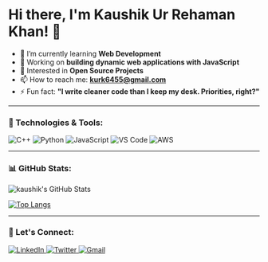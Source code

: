 # Hi there, I'm Kaushik Ur Rehaman Khan! 👋 

- 🌱 I’m currently learning **Web Development**
- 🔭 Working on **building dynamic web applications with JavaScript**
- 🧠 Interested in **Open Source Projects**
- 📫 How to reach me: **kurk6455@gmail.com**
- ⚡ Fun fact: **"I write cleaner code than I keep my desk. Priorities, right?"**

---

### 🚀 Technologies & Tools:

<p align="left">
  <img src="https://img.shields.io/badge/Code-C++-blue?style=for-the-badge&logo=cplusplus&logoColor=white" alt="C++" />
  <img src="https://img.shields.io/badge/Code-Python-yellow?style=for-the-badge&logo=python&logoColor=white" alt="Python" />
  <img src="https://img.shields.io/badge/Code-Javascript-yellow?style=for-the-badge&logo=javascript&logoColor=black" alt="JavaScript" />
  <img src="https://img.shields.io/badge/Tools-VS%20Code-blue?style=for-the-badge&logo=visual-studio-code&logoColor=white" alt="VS Code" />
  <img src="https://img.shields.io/badge/Cloud-AWS-orange?style=for-the-badge&logo=amazon-aws&logoColor=white" alt="AWS" />
</p>

---

### 📊 GitHub Stats:

![kaushik's GitHub Stats](https://github-readme-stats.vercel.app/api?username=kurk6455&show_icons=true&theme=radical)

[![Top Langs](https://github-readme-stats.vercel.app/api/top-langs/?username=kurk6455&layout=compact&theme=radical)](https://github.com/kurk6455/github-readme-stats)

---

### 🔗 Let's Connect:

<p align="left">
  <a href="https://www.linkedin.com/in/Kaushik Khan/">
    <img src="https://img.shields.io/badge/LinkedIn-blue?style=for-the-badge&logo=linkedin&logoColor=white" alt="LinkedIn" />
  </a>
  <a href="https://twitter.com/your-twitter-username">
    <img src="https://img.shields.io/badge/Twitter-blue?style=for-the-badge&logo=twitter&logoColor=white" alt="Twitter" />
  </a>
  <a href="mailto:kurk6455@gmail.com">
    <img src="https://img.shields.io/badge/Gmail-red?style=for-the-badge&logo=gmail&logoColor=white" alt="Gmail" />
  </a>
</p>

